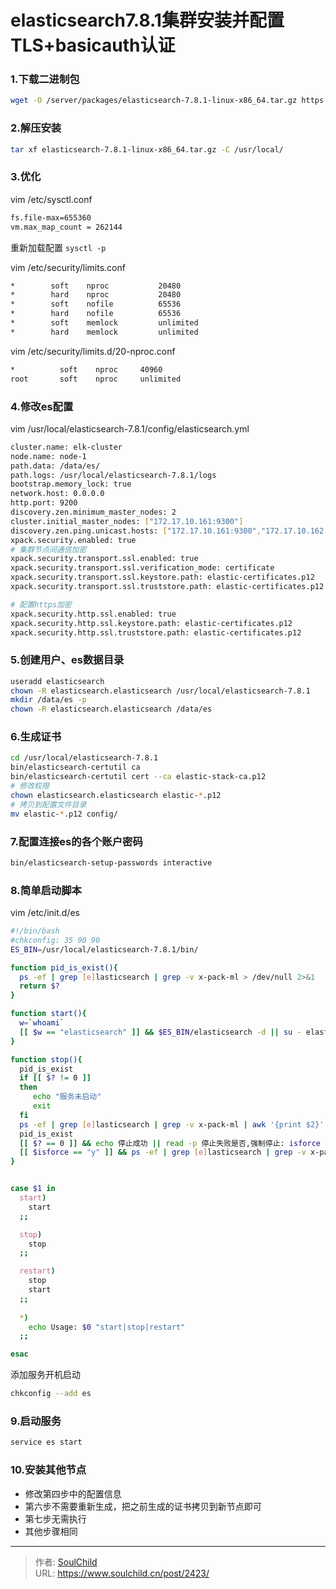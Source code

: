# elasticsearch7.8.1集群安装并配置TLS+basicauth认证

<!--more-->
### 1.下载二进制包
```bash
wget -O /server/packages/elasticsearch-7.8.1-linux-x86_64.tar.gz https://artifacts.elastic.co/downloads/elasticsearch/elasticsearch-7.8.1-linux-x86_64.tar.gz
```

### 2.解压安装
```bash
tar xf elasticsearch-7.8.1-linux-x86_64.tar.gz -C /usr/local/
```

### 3.优化
vim /etc/sysctl.conf
```bash
fs.file-max=655360
vm.max_map_count = 262144
```
重新加载配置
`sysctl -p`

vim /etc/security/limits.conf
```bash
*        soft    nproc           20480
*        hard    nproc           20480
*        soft    nofile          65536
*        hard    nofile          65536
*        soft    memlock         unlimited
*        hard    memlock         unlimited
```

vim /etc/security/limits.d/20-nproc.conf
```bash
*          soft    nproc     40960
root       soft    nproc     unlimited
```

### 4.修改es配置
vim /usr/local/elasticsearch-7.8.1/config/elasticsearch.yml
```bash
cluster.name: elk-cluster
node.name: node-1
path.data: /data/es/
path.logs: /usr/local/elasticsearch-7.8.1/logs
bootstrap.memory_lock: true
network.host: 0.0.0.0
http.port: 9200
discovery.zen.minimum_master_nodes: 2
cluster.initial_master_nodes: ["172.17.10.161:9300"]
discovery.zen.ping.unicast.hosts: ["172.17.10.161:9300","172.17.10.162:9300","172.17.10.163:9300"]
xpack.security.enabled: true
# 集群节点间通信加密
xpack.security.transport.ssl.enabled: true
xpack.security.transport.ssl.verification_mode: certificate
xpack.security.transport.ssl.keystore.path: elastic-certificates.p12
xpack.security.transport.ssl.truststore.path: elastic-certificates.p12

# 配置https加密
xpack.security.http.ssl.enabled: true
xpack.security.http.ssl.keystore.path: elastic-certificates.p12
xpack.security.http.ssl.truststore.path: elastic-certificates.p12
```

### 5.创建用户、es数据目录
```bash
useradd elasticsearch
chown -R elasticsearch.elasticsearch /usr/local/elasticsearch-7.8.1
mkdir /data/es -p
chown -R elasticsearch.elasticsearch /data/es
```

### 6.生成证书
```bash
cd /usr/local/elasticsearch-7.8.1
bin/elasticsearch-certutil ca
bin/elasticsearch-certutil cert --ca elastic-stack-ca.p12
# 修改权限
chown elasticsearch.elasticsearch elastic-*.p12
# 拷贝到配置文件目录
mv elastic-*.p12 config/
```

### 7.配置连接es的各个账户密码
```bash
bin/elasticsearch-setup-passwords interactive
```

### 8.简单启动脚本
vim /etc/init.d/es

```bash
#!/bin/bash
#chkconfig: 35 90 90 
ES_BIN=/usr/local/elasticsearch-7.8.1/bin/

function pid_is_exist(){
  ps -ef | grep [e]lasticsearch | grep -v x-pack-ml > /dev/null 2>&1
  return $?
}

function start(){
  w=`whoami`
  [[ $w == "elasticsearch" ]] && $ES_BIN/elasticsearch -d || su - elasticsearch -c "$ES_BIN/elasticsearch -d"
}

function stop(){
  pid_is_exist 
  if [[ $? != 0 ]]
  then
     echo "服务未启动"
     exit
  fi
  ps -ef | grep [e]lasticsearch | grep -v x-pack-ml | awk '{print $2}' | xargs kill
  pid_is_exist
  [[ $? == 0 ]] && echo 停止成功 || read -p 停止失败是否,强制停止: isforce
  [[ $isforce == "y" ]] && ps -ef | grep [e]lasticsearch | grep -v x-pack-ml | awk '{print $2}' | xargs kill -9 
}


case $1 in 
  start)
    start
  ;;

  stop)
    stop
  ;;

  restart)
    stop
    start
  ;;
  
  *)
    echo Usage: $0 "start|stop|restart"
  ;;

esac
```

添加服务开机启动
```bash
chkconfig --add es
```

### 9.启动服务
```bash
service es start
```


### 10.安装其他节点
- 修改第四步中的配置信息
- 第六步不需要重新生成，把之前生成的证书拷贝到新节点即可
- 第七步无需执行
- 其他步骤相同


---

> 作者: [SoulChild](https://www.soulchild.cn)  
> URL: https://www.soulchild.cn/post/2423/  

